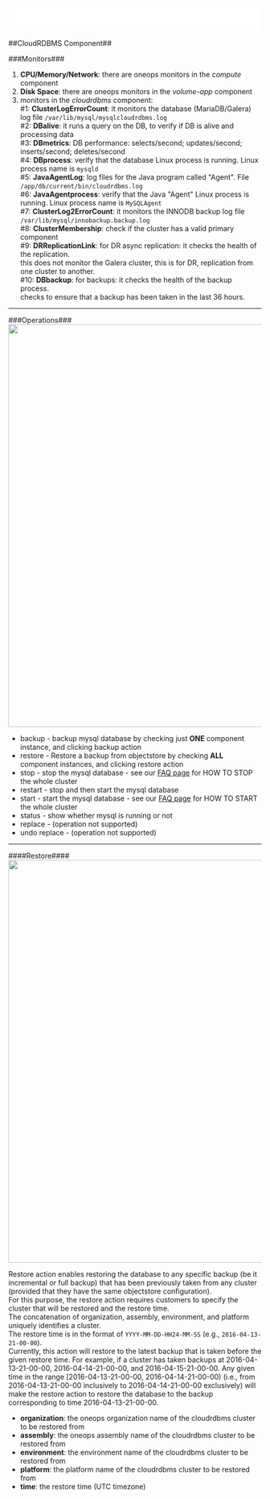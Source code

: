 <iframe src="../walmartlabs.Cloudrdbms/nav.html" height="50px" width="100%" marginwidth="0" marginheight="0" align="top" scrolling="No" frameborder="0" hspace="0" vspace="0"></iframe>

[comment]: # (notice that some lines end with 2 SPACE characters, this creates a NEWLINE in this markdown format, so do not remove those 2 trailing spaces)
[comment]: # (the lines with *** will create a horizontal rule in the page once its rendered by a browser)

##CloudRDBMS Component##

###Monitors###

1) **CPU/Memory/Network**: there are oneops monitors in the *compute* component  
2) **Disk Space**: there are oneops monitors in the *volume-app* component  
3) monitors in the *cloudrdbms* component:  
#1: **ClusterLogErrorCount**: it monitors the database (MariaDB/Galera) log file `/var/lib/mysql/mysqlcloudrdbms.log`  
#2: **DBalive**: it runs a query on the DB, to verify if DB is alive and processing data  
#3: **DBmetrics**: DB performance: selects/second; updates/second; inserts/second; deletes/second  
#4: **DBprocess**: verify that the database Linux process is running. Linux process name is `mysqld`  
#5: **JavaAgentLog**: log files for the Java program called &quot;Agent&quot;. File `/app/db/current/bin/cloudrdbms.log`  
#6: **JavaAgentprocess**: verify that the Java &quot;Agent&quot; Linux process is running. Linux process name is `MySQLAgent`  
#7: **ClusterLog2ErrorCount**: it monitors the INNODB backup log file `/var/lib/mysql/innobackup.backup.log`  
#8: **ClusterMembership**: check if the cluster has a valid primary component  
#9: **DRReplicationLink**: for DR async replication: it checks the health of the replication.  
this does not monitor the Galera cluster, this is for DR, replication from one cluster to another.  
#10: **DBbackup**: for backups: it checks the health of the backup process.  
checks to ensure that a backup has been taken in the last 36 hours.  

***

###Operations###
<img src="../walmartlabs.Cloudrdbms/crdbms_actions.png" width="800">

  * backup - backup mysql database by checking just **ONE** component instance, and clicking backup action
  * restore - Restore a backup from objectstore by checking **ALL** component instances, and clicking restore action
  * stop - stop the mysql database - see our [FAQ page](https://confluence.walmart.com/x/Ck-BCQ "click here") for HOW TO STOP the whole cluster
  * restart - stop and then start the mysql database
  * start - start the mysql database - see our [FAQ page](https://confluence.walmart.com/x/Ck-BCQ "click here") for HOW TO START the whole cluster
  * status - show whether mysql is running or not
  * replace - (operation not supported)
  * undo replace - (operation not supported)

***

####Restore####
<img src="../walmartlabs.Cloudrdbms/crdbms_restore_action.png" width="800">

Restore action enables restoring the database to any specific backup (be it incremental or full backup) that has been previously taken from any cluster (provided that they have the same objectstore configuration).  
For this purpose, the restore action requires customers to specify the cluster that will be restored and the restore time.  
The concatenation of organization, assembly, environment, and platform uniquely identifies a cluster.  
The restore time is in the format of `YYYY-MM-DD-HH24-MM-SS` (e.g., `2016-04-13-21-00-00`).  
Currently, this action will restore to the latest backup that is taken before the given restore time. For example, if a cluster has taken backups at 2016-04-13-21-00-00, 2016-04-14-21-00-00, and 2016-04-15-21-00-00. Any given time in the range [2016-04-13-21-00-00, 2016-04-14-21-00-00) (i.e., from 2016-04-13-21-00-00 inclusively to 2016-04-14-21-00-00 exclusively) will make the restore action to restore the database to the backup corresponding to time 2016-04-13-21-00-00.

* **organization**: the oneops organization name of the cloudrdbms cluster to be restored from
* **assembly**: the oneops assembly name of the cloudrdbms cluster to be restored from
* **environment**: the environment name of the cloudrdbms cluster to be restored from
* **platform**: the platform name of the cloudrdbms cluster to be restored from
* **time**: the restore time (UTC timezone)
